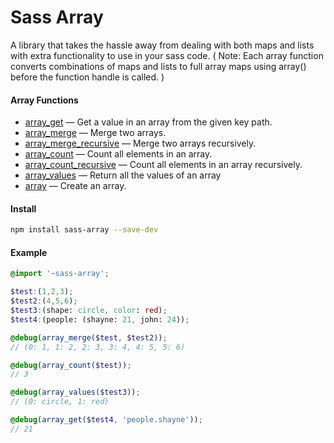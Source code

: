 # Sass Array
A library that takes the hassle away from dealing with both maps and lists with extra functionality to use in your sass code. ( Note: Each array function converts combinations of maps and lists to full array maps using array() before the function handle is called. )

#### __Array Functions__

- [array_get](docs/array_get.md) — Get a value in an array from the given key path.
- [array_merge](docs/array_merge.md) — Merge two arrays.
- [array_merge_recursive](docs/array_merge_recursive.md) — Merge two arrays recursively.
- [array_count](docs/array_count.md) — Count all elements in an array.
- [array_count_recursive](docs/array_count_recursive.md) — Count all elements in an array recursively.
- [array_values](docs/array_values.md) — Return all the values of an array
- [array](docs/array.md) — Create an array.

#### __Install__
```bash
npm install sass-array --save-dev
```

#### __Example__
```scss
@import '~sass-array';

$test:(1,2,3);
$test2:(4,5,6);
$test3:(shape: circle, color: red);
$test4:(people: (shayne: 21, john: 24));

@debug(array_merge($test, $test2));
// (0: 1, 1: 2, 2: 3, 3: 4, 4: 5, 5: 6)

@debug(array_count($test));
// 3

@debug(array_values($test3));
// (0: circle, 1: red)

@debug(array_get($test4, 'people.shayne'));
// 21
```
